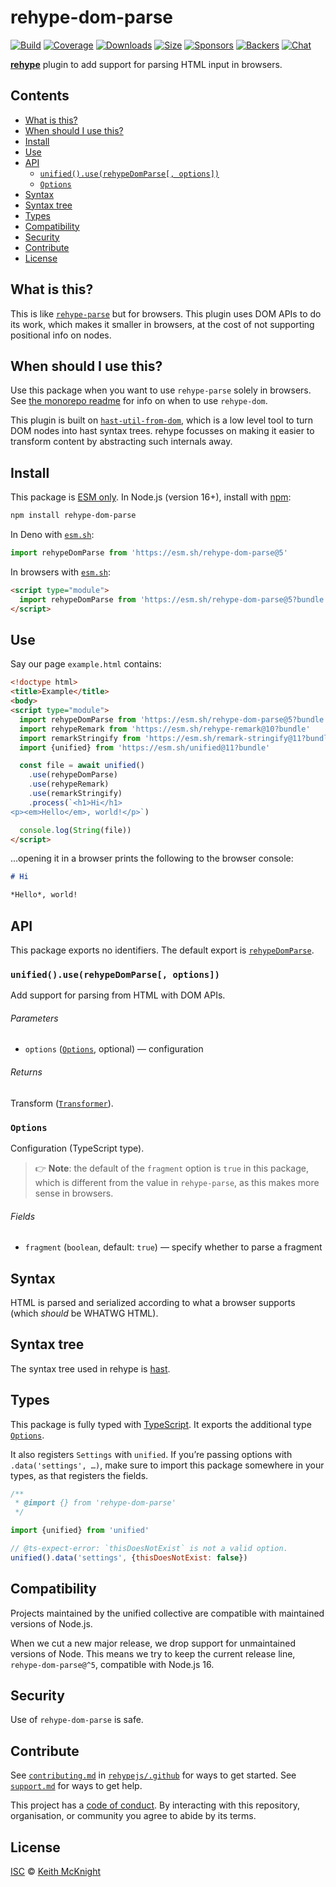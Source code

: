 # rehype-dom-parse

[![Build][build-badge]][build]
[![Coverage][coverage-badge]][coverage]
[![Downloads][downloads-badge]][downloads]
[![Size][size-badge]][size]
[![Sponsors][sponsors-badge]][collective]
[![Backers][backers-badge]][collective]
[![Chat][chat-badge]][chat]

**[rehype][]** plugin to add support for parsing HTML input in browsers.

## Contents

* [What is this?](#what-is-this)
* [When should I use this?](#when-should-i-use-this)
* [Install](#install)
* [Use](#use)
* [API](#api)
  * [`unified().use(rehypeDomParse[, options])`](#unifieduserehypedomparse-options)
  * [`Options`](#options)
* [Syntax](#syntax)
* [Syntax tree](#syntax-tree)
* [Types](#types)
* [Compatibility](#compatibility)
* [Security](#security)
* [Contribute](#contribute)
* [License](#license)

## What is this?

This is like [`rehype-parse`][rehype-parse] but for browsers.
This plugin uses DOM APIs to do its work, which makes it smaller in browsers, at
the cost of not supporting positional info on nodes.

## When should I use this?

Use this package when you want to use `rehype-parse` solely in browsers.
See [the monorepo readme][rehype-dom] for info on when to use `rehype-dom`.

This plugin is built on [`hast-util-from-dom`][hast-util-from-dom], which is a
low level tool to turn DOM nodes into hast syntax trees.
rehype focusses on making it easier to transform content by abstracting such
internals away.

## Install

This package is [ESM only][esm].
In Node.js (version 16+), install with [npm][]:

```sh
npm install rehype-dom-parse
```

In Deno with [`esm.sh`][esmsh]:

```js
import rehypeDomParse from 'https://esm.sh/rehype-dom-parse@5'
```

In browsers with [`esm.sh`][esmsh]:

```html
<script type="module">
  import rehypeDomParse from 'https://esm.sh/rehype-dom-parse@5?bundle'
</script>
```

## Use

Say our page `example.html` contains:

```html
<!doctype html>
<title>Example</title>
<body>
<script type="module">
  import rehypeDomParse from 'https://esm.sh/rehype-dom-parse@5?bundle'
  import rehypeRemark from 'https://esm.sh/rehype-remark@10?bundle'
  import remarkStringify from 'https://esm.sh/remark-stringify@11?bundle'
  import {unified} from 'https://esm.sh/unified@11?bundle'

  const file = await unified()
    .use(rehypeDomParse)
    .use(rehypeRemark)
    .use(remarkStringify)
    .process(`<h1>Hi</h1>
<p><em>Hello</em>, world!</p>`)

  console.log(String(file))
</script>
```

…opening it in a browser prints the following to the browser console:

```markdown
# Hi

*Hello*, world!
```

## API

This package exports no identifiers.
The default export is [`rehypeDomParse`][api-rehype-dom-parse].

### `unified().use(rehypeDomParse[, options])`

Add support for parsing from HTML with DOM APIs.

###### Parameters

* `options` ([`Options`][api-options], optional)
  — configuration

###### Returns

Transform ([`Transformer`][unified-transformer]).

### `Options`

Configuration (TypeScript type).

> 👉 **Note**: the default of the `fragment` option is `true` in this package,
> which is different from the value in `rehype-parse`, as this makes more sense
> in browsers.

###### Fields

* `fragment` (`boolean`, default: `true`)
  — specify whether to parse a fragment

## Syntax

HTML is parsed and serialized according to what a browser supports (which
*should* be WHATWG HTML).

## Syntax tree

The syntax tree used in rehype is [hast][].

## Types

This package is fully typed with [TypeScript][].
It exports the additional type [`Options`][api-options].

It also registers `Settings` with `unified`.
If you’re passing options with `.data('settings', …)`, make sure to import this
package somewhere in your types, as that registers the fields.

```js
/**
 * @import {} from 'rehype-dom-parse'
 */

import {unified} from 'unified'

// @ts-expect-error: `thisDoesNotExist` is not a valid option.
unified().data('settings', {thisDoesNotExist: false})
```

## Compatibility

Projects maintained by the unified collective are compatible with maintained
versions of Node.js.

When we cut a new major release, we drop support for unmaintained versions of
Node.
This means we try to keep the current release line,
`rehype-dom-parse@^5`, compatible with Node.js 16.

## Security

Use of `rehype-dom-parse` is safe.

## Contribute

See [`contributing.md`][contributing] in [`rehypejs/.github`][health] for ways
to get started.
See [`support.md`][support] for ways to get help.

This project has a [code of conduct][coc].
By interacting with this repository, organisation, or community you agree to
abide by its terms.

## License

[ISC][license] © [Keith McKnight][author]

<!-- Definitions -->

[build-badge]: https://github.com/rehypejs/rehype-dom/workflows/main/badge.svg

[build]: https://github.com/rehypejs/rehype-dom/actions

[coverage-badge]: https://img.shields.io/codecov/c/github/rehypejs/rehype-dom.svg

[coverage]: https://codecov.io/github/rehypejs/rehype-dom

[downloads-badge]: https://img.shields.io/npm/dm/rehype-dom-parse.svg

[downloads]: https://www.npmjs.com/package/rehype-dom-parse

[size-badge]: https://img.shields.io/bundlejs/size/rehype-dom-parse

[size]: https://bundlejs.com/?q=rehype-dom-parse

[sponsors-badge]: https://opencollective.com/unified/sponsors/badge.svg

[backers-badge]: https://opencollective.com/unified/backers/badge.svg

[collective]: https://opencollective.com/unified

[chat-badge]: https://img.shields.io/badge/chat-discussions-success.svg

[chat]: https://github.com/rehypejs/rehype/discussions

[npm]: https://docs.npmjs.com/cli/install

[esm]: https://gist.github.com/sindresorhus/a39789f98801d908bbc7ff3ecc99d99c

[esmsh]: https://esm.sh

[author]: https://keith.mcknig.ht

[license]: https://github.com/rehypejs/rehype-dom/blob/main/license

[health]: https://github.com/rehypejs/.github

[contributing]: https://github.com/rehypejs/.github/blob/main/contributing.md

[support]: https://github.com/rehypejs/.github/blob/main/support.md

[coc]: https://github.com/rehypejs/.github/blob/main/code-of-conduct.md

[hast]: https://github.com/syntax-tree/hast

[hast-util-from-dom]: https://github.com/syntax-tree/hast-util-from-dom

[rehype]: https://github.com/rehypejs/rehype

[rehype-dom]: https://github.com/rehypejs/rehype-dom

[rehype-parse]: https://github.com/rehypejs/rehype/tree/main/packages/rehype-parse

[typescript]: https://www.typescriptlang.org

[unified-transformer]: https://github.com/unifiedjs/unified#transformer

[api-options]: #options

[api-rehype-dom-parse]: #unifieduserehypedomparse-options
